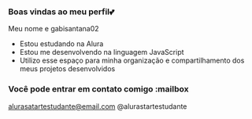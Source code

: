 ### Boas vindas ao meu perfil💕

Meu nome e gabisantana02

- Estou estudando na Alura
- Estou me desenvolvendo na linguagem JavaScript
- Utilizo esse espaço para minha organização e compartilhamento dos meus projetos desenvolvidos

### Você pode entrar em contato comigo :mailbox

alurasatartestudante@email.com
@alurastartestudante
